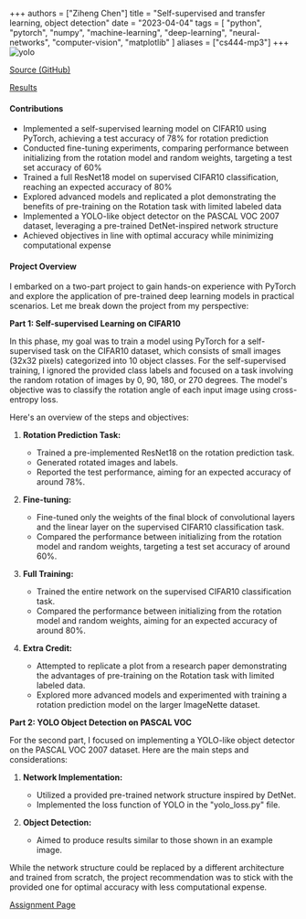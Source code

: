 +++
authors = ["Ziheng Chen"]
title = "Self-supervised and transfer learning, object detection"
date = "2023-04-04"
tags = [
    "python", "pytorch", "numpy", "machine-learning", "deep-learning", "neural-networks", "computer-vision",
    "matplotlib"
]
aliases = ["cs444-mp3"]
+++
![yolo](/images/projects/cs444-mp3.png#center)


[Source (GitHub)](https://github.com/zihengjackchen/CS444-Deep-Learning/tree/main/assignment3%20-%20Self-supervised%20and%20transfer%20learning%2C%20object%20detection)

[Results](https://github.com/zihengjackchen/CS444-Deep-Learning/blob/main/assignment3%20-%20Self-supervised%20and%20transfer%20learning%2C%20object%20detection/zihengc2_yutongz7_mp3_report.pdf)

#### Contributions
- Implemented a self-supervised learning model on CIFAR10 using PyTorch, achieving a test accuracy of 78% for rotation prediction
- Conducted fine-tuning experiments, comparing performance between initializing from the rotation model and random weights, targeting a test set accuracy of 60%
- Trained a full ResNet18 model on supervised CIFAR10 classification, reaching an expected accuracy of 80%
- Explored advanced models and replicated a plot demonstrating the benefits of pre-training on the Rotation task with limited labeled data
- Implemented a YOLO-like object detector on the PASCAL VOC 2007 dataset, leveraging a pre-trained DetNet-inspired network structure
- Achieved objectives in line with optimal accuracy while minimizing computational expense


#### Project Overview
I embarked on a two-part project to gain hands-on experience with PyTorch and explore the application of pre-trained deep learning models in practical scenarios. Let me break down the project from my perspective:

**Part 1: Self-supervised Learning on CIFAR10**

In this phase, my goal was to train a model using PyTorch for a self-supervised task on the CIFAR10 dataset, which consists of small images (32x32 pixels) categorized into 10 object classes. For the self-supervised training, I ignored the provided class labels and focused on a task involving the random rotation of images by 0, 90, 180, or 270 degrees. The model's objective was to classify the rotation angle of each input image using cross-entropy loss.

Here's an overview of the steps and objectives:

1. **Rotation Prediction Task:**
   - Trained a pre-implemented ResNet18 on the rotation prediction task.
   - Generated rotated images and labels.
   - Reported the test performance, aiming for an expected accuracy of around 78%.

2. **Fine-tuning:**
   - Fine-tuned only the weights of the final block of convolutional layers and the linear layer on the supervised CIFAR10 classification task.
   - Compared the performance between initializing from the rotation model and random weights, targeting a test set accuracy of around 60%.

3. **Full Training:**
   - Trained the entire network on the supervised CIFAR10 classification task.
   - Compared the performance between initializing from the rotation model and random weights, aiming for an expected accuracy of around 80%.

4. **Extra Credit:**
   - Attempted to replicate a plot from a research paper demonstrating the advantages of pre-training on the Rotation task with limited labeled data.
   - Explored more advanced models and experimented with training a rotation prediction model on the larger ImageNette dataset.

**Part 2: YOLO Object Detection on PASCAL VOC**

For the second part, I focused on implementing a YOLO-like object detector on the PASCAL VOC 2007 dataset. Here are the main steps and considerations:

1. **Network Implementation:**
   - Utilized a provided pre-trained network structure inspired by DetNet.
   - Implemented the loss function of YOLO in the "yolo_loss.py" file.

2. **Object Detection:**
   - Aimed to produce results similar to those shown in an example image.

While the network structure could be replaced by a different architecture and trained from scratch, the project recommendation was to stick with the provided one for optimal accuracy with less computational expense.

[Assignment Page](https://slazebni.cs.illinois.edu/spring23/assignment3.html)

